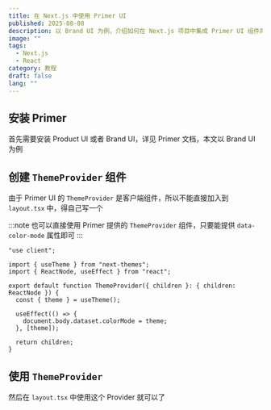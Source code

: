 ```yaml
---
title: 在 Next.js 中使用 Primer UI
published: 2025-08-08
description: 以 Brand UI 为例，介绍如何在 Next.js 项目中集成 Primer UI 组件库，并且无缝兼容 next-themes 主题系统
image: ""
tags:
  - Next.js
  - React
category: 教程
draft: false
lang: ""
---
```


## 安装 Primer

首先需要安装 Product UI 或者 Brand UI，详见 Primer 文档，本文以 Brand UI 为例

## 创建 `ThemeProvider` 组件

由于 Primer UI 的 `ThemeProvider` 是客户端组件，所以不能直接加入到 `layout.tsx` 中，得自己写一个

:::note
也可以直接使用 Primer 提供的 `ThemeProvider` 组件，只要能提供 `data-color-mode` 属性即可
:::

```tsx title="theme-provider.tsx"
"use client";

import { useTheme } from "next-themes";
import { ReactNode, useEffect } from "react";

export default function ThemeProvider({ children }: { children: ReactNode }) {
  const { theme } = useTheme();

  useEffect(() => {
    document.body.dataset.colorMode = theme;
  }, [theme]);

  return children;
}
```

## 使用 `ThemeProvider`

然后在 `layout.tsx` 中使用这个 Provider 就可以了
